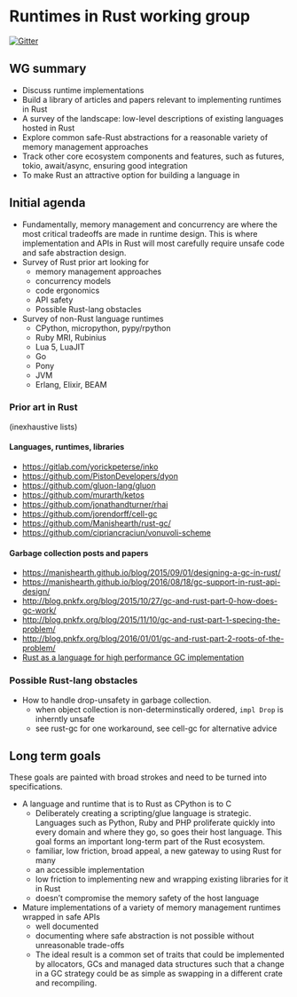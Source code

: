 # Runtimes in Rust working group

[![Gitter](https://badges.gitter.im/rust-hosted-langs/runtimes-WG.svg)](https://gitter.im/rust-hosted-langs/runtimes-WG?utm_source=badge&utm_medium=badge&utm_campaign=pr-badge)

## WG summary
- Discuss runtime implementations
- Build a library of articles and papers relevant to implementing runtimes
  in Rust
- A survey of the landscape: low-level descriptions of existing languages
  hosted in Rust
- Explore common safe-Rust abstractions for a reasonable variety of memory
  management approaches
- Track other core ecosystem components and features, such as futures,
  tokio, await/async, ensuring good integration
- To make Rust an attractive option for building a language in

## Initial agenda
- Fundamentally, memory management and concurrency are where the most critical
  tradeoffs are made in runtime design. This is where implementation and APIs
  in Rust will most carefully require unsafe code and safe abstraction design.
- Survey of Rust prior art looking for
  - memory management approaches
  - concurrency models
  - code ergonomics
  - API safety
  - Possible Rust-lang obstacles
- Survey of non-Rust language runtimes
  - CPython, micropython, pypy/rpython
  - Ruby MRI, Rubinius
  - Lua 5, LuaJIT
  - Go
  - Pony
  - JVM
  - Erlang, Elixir, BEAM

### Prior art in Rust

(inexhaustive lists)

#### Languages, runtimes, libraries

- https://gitlab.com/yorickpeterse/inko
- https://github.com/PistonDevelopers/dyon
- https://github.com/gluon-lang/gluon
- https://github.com/murarth/ketos
- https://github.com/jonathandturner/rhai
- https://github.com/jorendorff/cell-gc
- https://github.com/Manishearth/rust-gc/
- https://github.com/cipriancraciun/vonuvoli-scheme

#### Garbage collection posts and papers

- https://manishearth.github.io/blog/2015/09/01/designing-a-gc-in-rust/
- https://manishearth.github.io/blog/2016/08/18/gc-support-in-rust-api-design/
- http://blog.pnkfx.org/blog/2015/10/27/gc-and-rust-part-0-how-does-gc-work/
- http://blog.pnkfx.org/blog/2015/11/10/gc-and-rust-part-1-specing-the-problem/
- http://blog.pnkfx.org/blog/2016/01/01/gc-and-rust-part-2-roots-of-the-problem/
- [Rust as a language for high performance GC implementation](http://users.cecs.anu.edu.au/~steveb/downloads/pdf/rust-ismm-2016.pdf)

### Possible Rust-lang obstacles
- How to handle drop-unsafety in garbage collection.
  - when object collection is non-determinstically ordered, `impl Drop` is inherntly unsafe
  - see rust-gc for one workaround, see cell-gc for alternative advice

## Long term goals

These goals are painted with broad strokes and need to be turned into specifications.

- A language and runtime that is to Rust as CPython is to C
  - Deliberately creating a scripting/glue language is strategic.
    Languages such as Python, Ruby and PHP proliferate quickly into every
    domain and where they go, so goes their host language.
    This goal forms an important long-term part of the Rust ecosystem.
  - familiar, low friction, broad appeal, a new gateway to using Rust for many
  - an accessible implementation
  - low friction to implementing new and wrapping existing libraries for it in Rust
  - doesn’t compromise the memory safety of the host language
- Mature implementations of a variety of memory management runtimes wrapped in safe APIs
  - well documented
  - documenting where safe abstraction is not possible without unreasonable trade-offs
  - The ideal result is a common set of traits that could be implemented by
    allocators, GCs and managed data structures such that a change in a GC
    strategy could be as simple as swapping in a different crate and recompiling.
